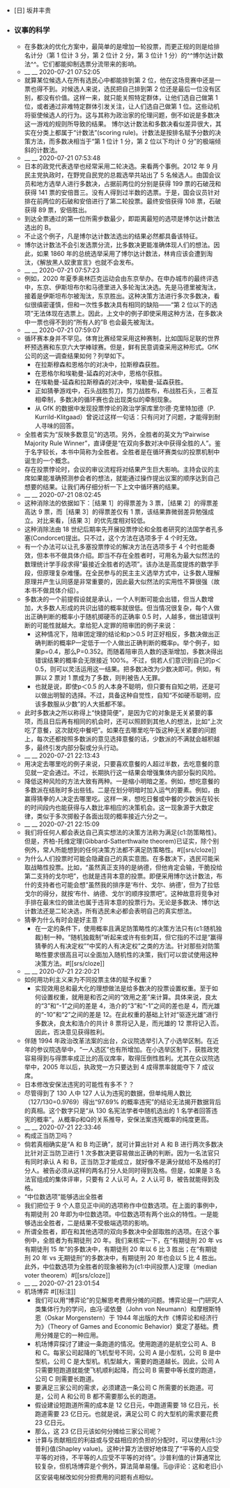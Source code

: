 - [日] 坂井丰贵
- ### 议事的科学
    - 在多数决的优化方案中，最简单的是增加一轮投票，而更正规的则是给排名计分（第 1 位计 3 分，第 2 位计 2 分，第 3 位计 1 分）的^^博尔达计数法^^。它们都能抑制选票分流带来的影响。
    - __ __ 2020-07-21 07:52:05
    - 就算某位候选人在所有选民心中都能排到第 2 位，他在这场竞赛中还是一票也得不到。对候选人来说，选民把自己排到第 2 位还是最后一位没有区别，都没有价值。这样一来，就只能关照特定群体，让他们选自己做第 1 位，或者通过非难特定群体引发关注，让人们选自己做第 1 位。这些动机将驱使候选人的行为。这与其称为政治家的伦理问题，倒不如说是多数决这一游戏的规则所导致的结果。
博尔达计数法和多数决看似差异很大，其实在分类上都属于“计数法”(scoring rule)。计数法是按排名赋予分数的决策方法，而多数决相当于“第 1 位计 1 分，第 2 位以下均计 0 分”的极端倾斜的计数法。
    - __ __ 2020-07-21 07:53:48
    - 日本的政党代表选举也经常采用二轮决选。来看两个事例。2012 年 9 月民主党执政时，在野党自民党的总裁选举共站出了 5 名候选人。由国会议员和地方选举人进行多数决，占据前两位的分别是获得 199 票的石破茂和获得 141 票的安倍晋三。没有人得到过半数的选票。于是，国会议员针对排在前两位的石破和安倍进行了第二轮投票。最终安倍获得 108 票，石破获得 89 票，安倍胜出。
    - 到达全票通过的第一位所需步数最少，即距离最短的选项是博尔达计数法选出的 B。
    - 不止这个例子，凡是博尔达计数法选出的结果必然都具备该特征。
    - 博尔达计数法不会引发选票分流，比多数决更能准确体现人们的想法。因此，如果 1860 年的总统选举采用了博尔达计数法，林肯应该会遭到淘汰，《解放黑人奴隶宣言》也就不会发布。
    - __ __ 2020-07-21 07:57:23
    - 例如，2020 年夏季奥林匹克运动会由东京举办。在申办城市的最终评选中，东京、伊斯坦布尔和马德里进入多轮淘汰决选。先是马德里被淘汰，接着是伊斯坦布尔被淘汰，东京胜出。这种决策方法进行多次多数决，看似很缜密谨慎，但和一次性多数决具有相同的缺陷——“第 2 位以下的选项”无法体现在选票上。因此，上文中的例子即使采用这种方法，在多数决中一票也得不到的“所有人的”B 也会最先被淘汰。
    - __ __ 2020-07-21 07:59:07
    - 循环赛本身并不罕见。体育比赛经常采用这种赛制，比如国际足联的世界杯预选赛和东京六大学棒球赛。但是，鲜有民意调查采用这种形式。GfK 公司的这一调查结果如何？列举如下。
        - 在拉斯穆森和恩格尔的对决中，拉斯穆森获胜。
        - 在恩格尔和埃勒曼-延森的对决中，恩格尔获胜。
        - 在埃勒曼-延森和拉斯穆森的对决中，埃勒曼-延森获胜。
        - 正如猜拳游戏中，石头战胜剪刀，剪刀战胜布，布战胜石头，三者互相牵制，多数决的循环赛也会出现类似的牵制现象。
        - 从 GfK 的数据中发现投票悖论的政治学家库里尔德·克里特加德（P. Kurrild-Klitgaad）曾说过这样一句话：只有问对了问题，才能得到耐人寻味的回答。
    - 全胜者实为“反映多数意见”的选项。另外，全胜者的英文为“Pairwise Majority Rule Winner”，直译便是“在双向多数对决中获得全胜的人”。鉴于名字较长，本书中简称为全胜者。全胜者是在循环赛类似的投票机制中诞生的一个概念。
    - 存在投票悖论时，会议的审议流程将对结果产生巨大影响。主持会议的主席如果能准确预测参会者的想法，就能通过操作提出议案的顺序达到自己想要的结果。让我们再仔细分析一下上文中循环赛的结果。
    - __ __ 2020-07-21 08:02:45
    - 这种消除法的依据如下：［结果 1］的得票差为 3 票，［结果 2］的得票差高达 9 票，而［结果 3］的得票差仅有 1 票，该结果靠微弱差异勉强成立。对比来看，［结果 3］的优先度相对较低。
    - 这种消除法由 18 世纪后期率先开展投票悖论和全胜者研究的法国学者孔多塞(Condorcet)提出。只不过，这个方法在选项多于 4 个时无效。
    - 有一个办法可以让孔多塞投票悖论的解决方法在选项多于 4 个时也能奏效，但本书不做具体介绍。即当不存在全胜者时，可用名为最大似然法的数理统计学手段求得“最接近全胜者的选项”。该办法是高度提炼的数学手段，但原理复杂难懂。在全民参与的民主主义选举方式中，让多数人理解原理并产生认同感是非常重要的，因此最大似然法的实用性不算很强（故本书不做具体介绍）。
    - 多数决的一个前提假设就是承认，一个人判断可能会出错，但当人数增加，大多数人形成的共识出错的概率就很低。但当情况很复杂，每个人做出正确判断的概率小于随机掷硬币的正确率 0.5 时，人越多，做出错误判断的可能性就越大。拿给犯人定罪的陪审团的例子来说：
        - 这种情况下，陪审团定理的结论和p＞0.5 时正好相反，多数决做出正确判断的概率P一定低于一个人做出正确判断的概率p。举个例子，如果p=0.4，那么P=0.352。而随着陪审员人数的逐渐增加，多数决得出错误结果的概率会无限接近 100%。不过，倘若人们意识到自己的p＜0.5，则可以灵活运用这一结果。把多数决改为少数决即可。例如，有罪以 2 票对 1 票成为了多数，则判被告人无罪。
        - 也就是说，即使p＜0.5 的人本身不聪明，但只要有自知之明，还是可以做出明智的选择。不过，具备这种自觉性，自知“不如硬币聪明，应该多数服从少数”的人大抵都不笨。
    - 此时多数决之所以称得上“快捷简便”，是因为它的对象是无关紧要的事项，而且日后再有相同的机会时，还可以照顾到其他人的想法，比如“上次吃了意餐，这次就吃中餐吧”。如果在去哪里吃午饭这种无关紧要的问题上，每次还都按照多数派的意见选择意餐的话，少数派的不满就会越积越多，最终引发内部分裂或分头行动。
    - __ __ 2020-07-21 22:13:43
    - 用决定去哪里吃的例子来说，只要喜欢意餐的人超过半数，去吃意餐的意见就一定会通过。不过，长期执行这一结果会增强集体内部分裂的风险。
    - 降低这种风险的方法大致有两种。一是缩小明暗之差。例如，想吃意餐的多数派在结账时多出些钱。二是在划分明暗时加入运气的要素。例如，由赢得猜拳的人决定去哪里吃。这样一来，想吃日餐或中餐的少数派在较长的时间段内也能获得与人数比率相应的决策机会。这一现象源于大数定律，类似于多次掷骰子各面出现的概率接近六分之一。
    - __ __ 2020-07-21 22:15:09
    - 我们将任何人都会表达自己真实想法的决策方法称为满足{c1:防策略性}。但是，齐柏-托维定理(Gibbard-Satterthwaite theorem)已证实，除个别例外，常人所能想到的任何决策方法都不满足防策略性。#[[srs/cloze]]
    - 为什么人们投票时可能会隐藏自己的真实意图。在多数决下，选民可能采取战略性投票。比如，“虽然真正支持的是纳德，但他肯定会输，干脆投给第二支持的戈尔吧”，也就是违背本意的投票。即便采用博尔达计数法，布什的支持者也可能会想“虽然我的排序是‘布什、戈尔、纳德’，但为了拉低戈尔的得分，就按‘布什、纳德、戈尔’的顺序投票吧”。这种故意将竞争对手排在最末位的做法也属于违背本意的投票行为。无论是多数决、博尔达计数法还是二轮决选，所有选民未必都会表明自己的真实想法。
    - 猜拳为什么有时会是好主意？
        - 在一定的条件下，使用概率且满足防策略性的决策方法只有{c1:随机独裁}制一种。“随机独裁制”听起来或许有些刺耳，但它指的不过是“赢得猜拳的人有决定权”“中奖的人有决定权”之类的方法。针对那些对防策略性要求很高且可以全面加入随机性的决策，我们可以尝试使用这种决策方法。#[[srs/cloze]]
    - __ __ 2020-07-21 22:20:21
    - 如何用功利主义来为不同投票主体的赋予权重？
        - 实现效用总和最大化的理想做法是给多数决的投票设置权重。至于如何设置权重，就用是和否之间的“效用之差”来计算。具体来说，良太的“3”和“-1”之间的差是 4，浩介的“3”和“-1”之间的差也是 4，而光雄的“-10”和“2”之间的差是 12。在此权重的基础上针对“驱逐光雄”进行多数决，良太和浩介的共计 8 票将记入是，而光雄的 12 票将记入否。因此，否决意见获得胜利。
    - 伴随 1994 年政治改革法案的出台，众议院选举引入了小选举区制。在近年的参议院选举中，“一人选区”也有所增加。在小选举区制下，获胜政党容易得到与得票率成正比的高议席率，取得压倒性胜利。尤其在众议院选举中，2005 年以后，执政党一方只要达到 4 成得票率就能夺下 7 成议席。
    - 日本修改安保法违宪的可能性有多不？？
    - 尽管得到了 130 人中 127 人认为违宪的数据，但单纯用人数比（127/130=0.9769）得出“97.69% 的概率违宪”的结论无法揭开数据背后的真相。这个数字只是“从 130 名宪法学者中随机选出的 1 名学者回答违宪的概率”。从概率p和Q的关系推导，安保法案违宪概率的纯度更高。
    - __ __ 2020-07-21 22:33:46
    - 构成正当防卫吗？
    - 倘若真相确实是“A 和 B 均正确”，就可计算出针对 A 和 B 进行两次多数决比针对正当防卫进行 1 次多数决更容易做出正确的判断。因为一名法官只有同时承认 A 和 B，正当防卫才能成立，就好像不是满分就给不及格的打分人。被告必须从这样的两名打分人处同时得到及格。但是，如果是 3 名法官组成的集体评审，只要有 2 人认可 A，2 人认可 B，被告就能得到及格。
    - “中位数选项”能够选出全胜者
    - 我们把位于 9 个人意见正中间的选项称作中位数选项。在上面的事例中，有期徒刑 20 年即为中位数选项。中位数选项有两个出众的特性。一是能够选出全胜者，二是结果不受极端选项的影响。
    - 所谓全胜者，即在和其他选项的双向多数决中全部取胜的选项。在这个事例中，全胜者为有期徒刑 20 年。我们来核实一下，在“有期徒刑 20 年 vs 有期徒刑 15 年”的多数决中，有期徒刑 20 年以 6 比 3 胜出；在“有期徒刑 20 年 vs 无期徒刑”的多数决中，有期徒刑 20 年也会以 5 比 4 胜出。此外，中位数选项为全胜者的现象被称为{c1:中间投票人}定理（median voter theorem）#[[srs/cloze]]
    - __ __ 2020-07-21 23:01:54
    - 机场博弈 #[[标注]]
        - 我们可以用“博弈论”的见解思考费用分摊的问题。博弈论是一门研究人类集体行为的学问，由冯·诺依曼（John von Neumann）和摩根斯特恩（Oskar Morgenstern）于 1944 年出版的大作《博弈论和经济行为》（Theory of Games and Economic Behavior）奠定了基础。费用分摊是它的一种应用。
        - 机场博弈探讨了建设一条跑道的情况。使用跑道的是航空公司 A、B 和 C。每家公司起降的飞机型号不同，公司 A 是小型机，公司 B 是中型机，公司 C 是大型机。机型越大，需要的跑道越长。因此，公司 A 只需要短跑道就能使飞机顺利起降，而公司 B 需要中等长度的跑道，公司 C 则需要长跑道。
        - 要满足三家公司的需求，必须建造一条公司 C 所需要的长跑道。可是，公司 A 和公司 B 都不需要那么长的跑道。
        - 假设建设短跑道所需的成本是 12 亿日元，中跑道需要 18 亿日元，长跑道需要 23 亿日元。也就是说，满足公司 C 的大型机的需求要花费 23 亿日元。
        - 那么，这 23 亿日元该如何分摊给三家公司呢？
        - 计算与贡献相应的利益或与受益相应的负担的分配时，可以使用{c1:沙普利}值(Shapley value)。这种计算方法很好地体现了“平等的人应受平等的对待，不平等的人应受不平等的对待”。沙普利值的计算通常比较复杂，但机场博弈是个例外，算法简单易懂。🗒@评论：这和老旧小区安装电梯改如何分担费用的问题有点相似。
